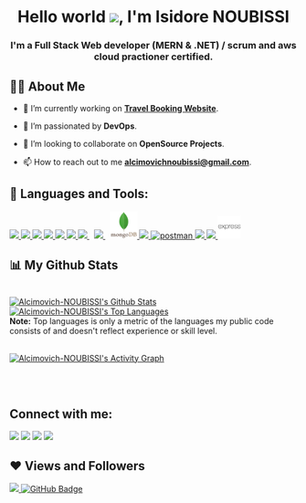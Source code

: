 
<h1 align="center">Hello world <img src="https://user-images.githubusercontent.com/80033137/172892640-88e994d7-bb04-4bdf-bba3-442843d81896.png" width="30px">, I'm Isidore NOUBISSI</h1>
<h3 align="center">I'm a Full Stack Web developer (MERN & .NET) / scrum and aws cloud practioner certified.</h3>


## 🙋‍♂️ About Me

- 🔭 I’m currently working on **[Travel Booking Website](https://github.com/Alcimovich-NOUBISSI/travel_booking)**.

- 🌱 I’m passionated by **DevOps**.  

- 👯 I’m looking to collaborate on **OpenSource Projects**.

- 📫 How to reach out to me **alcimovichnoubissi@gmail.com**.


## 🚀 Languages and Tools:

<p align="left"> 
    <a href="https://www.java.com" target="_blank"> <img src="https://img.icons8.com/color/48/000000/java-coffee-cup-logo.png"/> </a>
    <a href="https://reactjs.org/" target="_blank"> <img src="https://img.icons8.com/color/48/000000/react-native.png"/> </a>
    <a href="https://developer.mozilla.org/en-US/docs/Web/JavaScript" target="_blank"> <img src="https://img.icons8.com/color/48/000000/javascript.png"/> </a> 
    <a href="https://www.w3.org/html/" target="_blank"> <img src="https://img.icons8.com/color/48/000000/html-5.png"/> </a> 
    <a href="https://www.w3schools.com/css/" target="_blank"> <img src="https://img.icons8.com/color/48/000000/css3.png"/> </a> 
    <a href="https://getbootstrap.com" target="_blank"> <img src="https://img.icons8.com/color/48/000000/bootstrap.png"/> </a> 
    <a style="padding-right:8px;" href="https://nodejs.org" target="_blank"> <img src="https://img.icons8.com/color/48/000000/nodejs.png"/> </a> 
    <a style="padding-right:8px;" href="https://www.mysql.com/" target="_blank"> <img src="https://img.icons8.com/fluent/50/000000/mysql-logo.png"/> </a>
    <a href="https://www.mongodb.com/" target="_blank"> <img src="https://raw.githubusercontent.com/devicons/devicon/master/icons/mongodb/mongodb-original-wordmark.svg" alt="mongodb" width="48" height="48"/> </a> 
    <a href="https://firebase.google.com/" target="_blank"> <img src="https://img.icons8.com/color/48/000000/firebase.png"/> </a> 
    <a href="https://postman.com" target="_blank"> <img src="https://www.vectorlogo.zone/logos/getpostman/getpostman-icon.svg" alt="postman" width="45" height="45"/> </a>   
    <a href="https://git-scm.com/" target="_blank"> <img src="https://img.icons8.com/color/48/000000/git.png"/> </a> 
    <a href="https://redux.js.org" target="_blank"> <img src="https://img.icons8.com/color/48/000000/redux.png"/> </a>
    <a href="https://expressjs.com" target="_blank"> <img src="https://raw.githubusercontent.com/devicons/devicon/master/icons/express/express-original-wordmark.svg" alt="express" width="40" height="40"/> </a>
</p>



## 📊 My Github Stats

  <br/>
    <a href="https://github.com/Alcimovich-NOUBISSI/github-readme-stats"><img alt="Alcimovich-NOUBISSI's Github Stats" src="https://github-readme-stats.vercel.app/api?username=Alcimovich-NOUBISSI&show_icons=true&count_private=true&theme=react&hide_border=true&bg_color=0D1117" /></a>
  <a href="https://github.com/Alcimovich-NOUBISSI/github-readme-stats"><img alt="Alcimovich-NOUBISSI's Top Languages" src="https://github-readme-stats.vercel.app/api/top-langs/?username=Alcimovich-NOUBISSI&langs_count=8&count_private=true&layout=compact&theme=react&hide_border=true&bg_color=0D1117" /></a>
  <br/>
  <b>Note:</b> Top languages is only a metric of the languages my public code consists of and doesn't reflect experience or skill level.


<br/>
<br/>

<a href="https://github.com/Alcimovich-NOUBISSI/github-readme-activity-graph"><img alt="Alcimovich-NOUBISSI's Activity Graph" src="https://activity-graph.herokuapp.com/graph?username=Alcimovich-NOUBISSI&bg_color=0D1117&color=5BCDEC&line=5BCDEC&point=FFFFFF&hide_border=true" /></a>

<br/>
<br/>

## Connect with me:
<p align="left">

<a href = "https://www.linkedin.com/in/isidore-alcimovich-noubissi-182886218/"><img src="https://img.icons8.com/fluent/48/000000/linkedin.png"/></a>
<a href = "https://twitter.com/alcimovichN"><img src="https://img.icons8.com/fluent/48/000000/twitter.png"/></a>
<a href = "https://www.instagram.com/alcimovich/"><img src="https://img.icons8.com/fluent/48/000000/instagram-new.png"/></a>
<a href = "https://www.facebook.com/alcimovich/"><img src="https://img.icons8.com/color/48/000000/facebook.png"/></a>

</p>

## ❤ Views and Followers
<a href="https://github.com/Meghna-DAS/github-profile-views-counter">
    <img src="https://komarev.com/ghpvc/?username=Alcimovich-NOUBISSI">
</a>
<a href="https://github.com/SubhamRaoniar28?tab=followers"><img src="https://img.shields.io/github/followers/Alcimovich-NOUBISSI?label=Followers&style=social" alt="GitHub Badge"></a>

